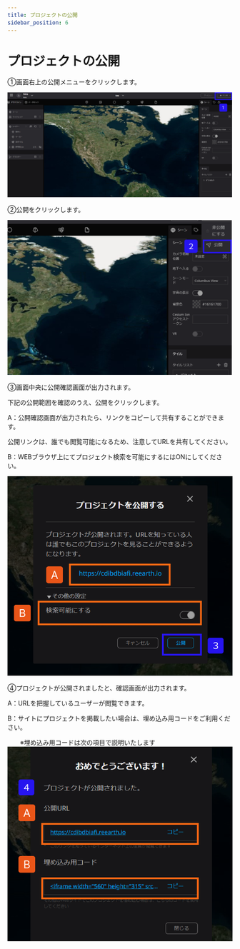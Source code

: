 ```yaml
---
title: プロジェクトの公開
sidebar_position: 6
---
```


# プロジェクトの公開

①画面右上の公開メニューをクリックします。

![image](./img/1_012.png)

②公開をクリックします。

![image](./img/1_013.png)

③画面中央に公開確認画面が出力されます。

下記の公開範囲を確認のうえ、公開をクリックします。

A：公開確認画面が出力されたら、リンクをコピーして共有することができます。

公開リンクは、誰でも閲覧可能になるため、注意してURLを共有してください。

B：WEBブラウザ上にてプロジェクト検索を可能にするにはONにしてください。

![image](./img/1_014.png)

④プロジェクトが公開されましたと、確認画面が出力されます。

A：URLを把握しているユーザーが閲覧できます。

B：サイトにプロジェクトを掲載したい場合は、埋め込み用コードをご利用ください。

　　※埋め込み用コードは次の項目で説明いたします
![image](./img/1_015.png)